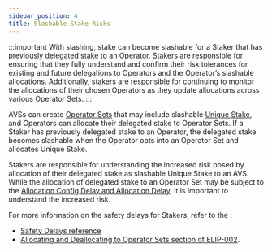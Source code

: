 ```yaml
---
sidebar_position: 4
title: Slashable Stake Risks
---
```


:::important
With slashing, stake can become slashable for a Staker that has previously
delegated stake to an Operator. Stakers are responsible for ensuring that they fully understand and confirm their risk tolerances
for existing and future delegations to Operators and the Operator’s slashable allocations. Additionally, stakers are responsible
for continuing to monitor the allocations of their chosen Operators as they update allocations across various Operator Sets.
:::

AVSs can create [Operator Sets](../../eigenlayer/concepts/operator-sets/operator-sets-concept.md) that may include slashable
[Unique Stake](../../eigenlayer/concepts/slashing/unique-stake.md), and Operators can allocate their delegated stake to Operator Sets. If a Staker has previously delegated stake
to an Operator, the delegated stake becomes slashable when the Operator opts into an Operator Set and allocates Unique Stake.

Stakers are responsible for understanding the increased risk posed by allocation of their delegated stake as slashable
Unique Stake to an AVS. While the allocation of delegated stake to an Operator Set may be subject to the [Allocation Config
Delay and Allocation Delay](../../eigenlayer/reference/safety-delays-reference.md), it is important to understand the increased risk.

For more information on the safety delays for Stakers, refer to the :
* [Safety Delays reference](../../eigenlayer/reference/safety-delays-reference.md)
* [Allocating and Deallocating to Operator Sets section of ELIP-002](https://github.com/eigenfoundation/ELIPs/blob/main/ELIPs/ELIP-002.md#unique-stake-allocation--deallocation).